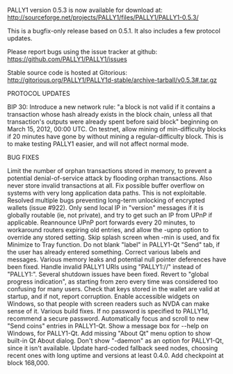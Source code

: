 PALLY1 version 0.5.3 is now available for download at:
http://sourceforge.net/projects/PALLY1/files/PALLY1/PALLY1-0.5.3/

This is a bugfix-only release based on 0.5.1.
It also includes a few protocol updates.

Please report bugs using the issue tracker at github:
https://github.com/PALLY1/PALLY1/issues

Stable source code is hosted at Gitorious:
http://gitorious.org/PALLY1/PALLY1d-stable/archive-tarball/v0.5.3#.tar.gz

PROTOCOL UPDATES

BIP 30: Introduce a new network rule: "a block is not valid if it contains a transaction whose hash already exists in the block chain, unless all that transaction's outputs were already spent before said block" beginning on March 15, 2012, 00:00 UTC.
On testnet, allow mining of min-difficulty blocks if 20 minutes have gone by without mining a regular-difficulty block. This is to make testing PALLY1 easier, and will not affect normal mode.

BUG FIXES

Limit the number of orphan transactions stored in memory, to prevent a potential denial-of-service attack by flooding orphan transactions. Also never store invalid transactions at all.
Fix possible buffer overflow on systems with very long application data paths. This is not exploitable.
Resolved multiple bugs preventing long-term unlocking of encrypted wallets
(issue #922).
Only send local IP in "version" messages if it is globally routable (ie, not private), and try to get such an IP from UPnP if applicable.
Reannounce UPnP port forwards every 20 minutes, to workaround routers expiring old entries, and allow the -upnp option to override any stored setting.
Skip splash screen when -min is used, and fix Minimize to Tray function.
Do not blank "label" in PALLY1-Qt "Send" tab, if the user has already entered something.
Correct various labels and messages.
Various memory leaks and potential null pointer deferences have been fixed.
Handle invalid PALLY1 URIs using "PALLY1://" instead of "PALLY1:".
Several shutdown issues have been fixed.
Revert to "global progress indication", as starting from zero every time was considered too confusing for many users.
Check that keys stored in the wallet are valid at startup, and if not, report corruption.
Enable accessible widgets on Windows, so that people with screen readers such as NVDA can make sense of it.
Various build fixes.
If no password is specified to PALLY1d, recommend a secure password.
Automatically focus and scroll to new "Send coins" entries in PALLY1-Qt.
Show a message box for --help on Windows, for PALLY1-Qt.
Add missing "About Qt" menu option to show built-in Qt About dialog.
Don't show "-daemon" as an option for PALLY1-Qt, since it isn't available.
Update hard-coded fallback seed nodes, choosing recent ones with long uptime and versions at least 0.4.0.
Add checkpoint at block 168,000.
